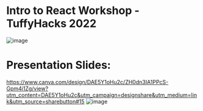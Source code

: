 # Intro to React Workshop - TuffyHacks 2022
![image](https://user-images.githubusercontent.com/58461444/155817285-d62247c1-afea-475e-bf09-6e39058445b8.png)

# Presentation Slides:
https://www.canva.com/design/DAE5Y1oHu2c/ZH0dn3IA1PPcS-Gpm4i1Zg/view?utm_content=DAE5Y1oHu2c&utm_campaign=designshare&utm_medium=link&utm_source=sharebutton#15
![image](https://user-images.githubusercontent.com/58461444/155830438-7396f8ac-7dbb-4a1a-9c9c-2f214b4d14ec.png)


